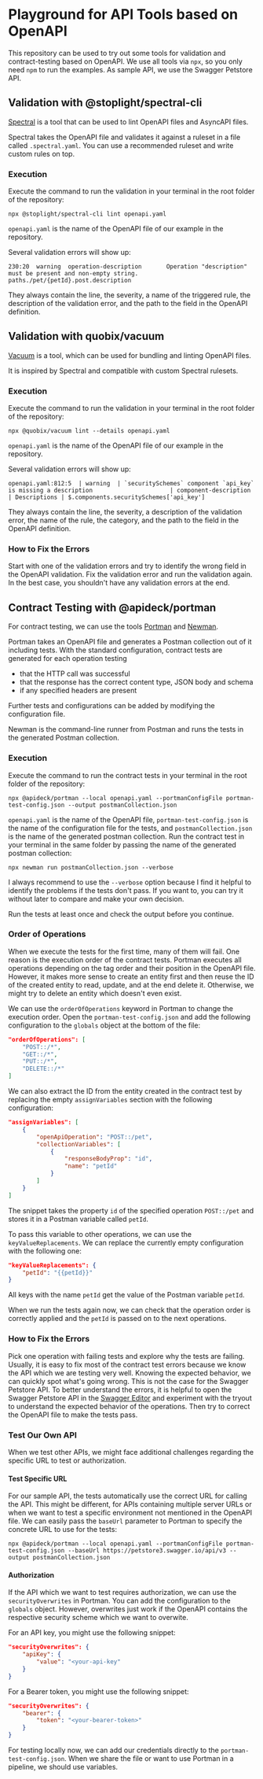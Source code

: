 # Playground for API Tools based on OpenAPI

This repository can be used to try out some tools for validation and contract-testing based on OpenAPI.
We use all tools via `npx`, so you only need `npm` to run the examples.
As sample API, we use the Swagger Petstore API.

## Validation with @stoplight/spectral-cli

[Spectral](https://github.com/stoplightio/spectral) is a tool that can be used to lint OpenAPI files and AsyncAPI files.

Spectral takes the OpenAPI file and validates it against a ruleset in a file called `.spectral.yaml`. 
You can use a recommended ruleset and write custom rules on top.

### Execution

Execute the command to run the validation in your terminal in the root folder of the repository:
```
npx @stoplight/spectral-cli lint openapi.yaml
```
`openapi.yaml` is the name of the OpenAPI file of our example in the repository.

Several validation errors will show up:
```
230:20  warning  operation-description       Operation "description" must be present and non-empty string.  paths./pet/{petId}.post.description
```
They always contain the line, the severity, a name of the triggered rule, the description of the validation error, and the path to the field in the OpenAPI definition.

## Validation with quobix/vacuum

[Vacuum](https://quobix.com/vacuum/) is a tool, which can be used for bundling and linting OpenAPI files.

It is inspired by Spectral and compatible with custom Spectral rulesets.

### Execution

Execute the command to run the validation in your terminal in the root folder of the repository:
```
npx @quobix/vacuum lint --details openapi.yaml
```
`openapi.yaml` is the name of the OpenAPI file of our example in the repository.

Several validation errors will show up:
```
openapi.yaml:812:5  | warning  | `securitySchemes` component `api_key` is missing a description                      | component-description      | Descriptions | $.components.securitySchemes['api_key']
```
They always contain the line, the severity, a description of the validation error, the name of the rule, the category, and the path to the field in the OpenAPI definition.

### How to Fix the Errors

Start with one of the validation errors and try to identify the wrong field in the OpenAPI validation.
Fix the validation error and run the validation again.
In the best case, you shouldn't have any validation errors at the end.

## Contract Testing with @apideck/portman

For contract testing, we can use the tools [Portman](https://github.com/apideck-libraries/portman/tree/main) and [Newman](https://github.com/postmanlabs/newman).

Portman takes an OpenAPI file and generates a Postman collection out of it including tests.
With the standard configuration, contract tests are generated for each operation testing
- that the HTTP call was successful
- that the response has the correct content type, JSON body and schema
- if any specified headers are present

Further tests and configurations can be added by modifying the configuration file.

Newman is the command-line runner from Postman and runs the tests in the generated Postman collection.

### Execution

Execute the command to run the contract tests in your terminal in the root folder of the repository:
```
npx @apideck/portman --local openapi.yaml --portmanConfigFile portman-test-config.json --output postmanCollection.json
```

`openapi.yaml` is the name of the OpenAPI file, `portman-test-config.json` is the name of the configuration file for the tests, and `postmanCollection.json` is the name of the generated postman collection.
Run the contract test in your terminal in the same folder by passing the name of the generated postman collection:
```
npx newman run postmanCollection.json --verbose
```

I always recommend to use the `--verbose` option because I find it helpful to identify the problems if the tests don't pass.
If you want to, you can try it without later to compare and make your own decision.

Run the tests at least once and check the output before you continue.

### Order of Operations

When we execute the tests for the first time, many of them will fail.
One reason is the execution order of the contract tests.
Portman executes all operations depending on the tag order and their position in the OpenAPI file.
However, it makes more sense to create an entity first and then reuse the ID of the created entity to read, update, and at the end delete it.
Otherwise, we might try to delete an entity which doesn't even exist.

We can use the `orderOfOperations` keyword in Portman to change the execution order.
Open the `portman-test-config.json` and add the following configuration to the `globals` object at the bottom of the file:
```json
"orderOfOperations": [
    "POST::/*",
    "GET::/*",
    "PUT::/*",
    "DELETE::/*"
]
```

We can also extract the ID from the entity created in the contract test by replacing the empty `assignVariables` section with the following configuration:
```json
"assignVariables": [
    {
        "openApiOperation": "POST::/pet",
        "collectionVariables": [
            {
                "responseBodyProp": "id",
                "name": "petId"
            }
        ]
    }
]
```
The snippet takes the property `id` of the specified operation `POST::/pet` and stores it in a Postman variable called `petId`.

To pass this variable to other operations, we can use the `keyValueReplacements`.
We can replace the currently empty configuration with the following one:
```json
"keyValueReplacements": {
    "petId": "{{petId}}"
}
```
All keys with the name `petId` get the value of the Postman variable `petId`.

When we run the tests again now, we can check that the operation order is correctly applied
and the `petId` is passed on to the next operations.

### How to Fix the Errors

Pick one operation with failing tests and explore why the tests are failing.
Usually, it is easy to fix most of the contract test errors because we know the API which we are testing very well.
Knowing the expected behavior, we can quickly spot what's going wrong.
This is not the case for the Swagger Petstore API.
To better understand the errors, it is helpful to open the Swagger Petstore API in the [Swagger Editor](https://editor.swagger.io) and experiment with the tryout to understand the expected behavior of the operations.
Then try to correct the OpenAPI file to make the tests pass.

### Test Our Own API

When we test other APIs, we might face additional challenges regarding the specific URL to test or authorization.

#### Test Specific URL

For our sample API, the tests automatically use the correct URL for calling the API.
This might be different, for APIs containing multiple server URLs or when we want to test a specific environment not mentioned in the OpenAPI file.
We can easily pass the `baseUrl` parameter to Portman to specify the concrete URL to use for the tests:

```
npx @apideck/portman --local openapi.yaml --portmanConfigFile portman-test-config.json --baseUrl https://petstore3.swagger.io/api/v3 --output postmanCollection.json
```

#### Authorization

If the API which we want to test requires authorization, we can use the `securityOverwrites` in Portman. 
You can add the configuration to the `globals` object.
However, overwrites just work if the OpenAPI contains the respective security scheme which we want to overwite.

For an API key, you might use the following snippet:
```json
"securityOverwrites": {
    "apiKey": {
        "value": "<your-api-key"
    }
}
```

For a Bearer token, you might use the following snippet:
```json
"securityOverwrites": {
    "bearer": {
        "token": "<your-bearer-token>"
    }
}
```

For testing locally now, we can add our credentials directly to the `portman-test-config.json`.
When we share the file or want to use Portman in a pipeline, we should use variables.
